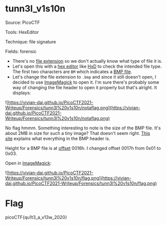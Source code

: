 # tunn3l_v1s10n

Source: PicoCTF

Tools: HexEditor

Technique: file signature

Fields: forensic

- There's no [file extension](https://en.wikipedia.org/wiki/Filename_extension) so we don't actually know what type of file it is.
- Let's open this with a [hex editor](https://en.wikipedia.org/wiki/Hex_editor) like [HxD](https://mh-nexus.de/en/hxd/) to check the intended file type. The first two characters are `BM` which indicates a [BMP file](https://fileinfo.com/extension/bmp).
- Let's change the file extension to `.bmp` and since it still doesn't open, I decided to use [ImageMagick](https://imagemagick.org/index.php) to open it. I'm sure there's probably some way of changing the file header to open it properly but that's alright. It displays:

![https://vivian-dai.github.io/PicoCTF2021-Writeup/Forensics/tunn3l%20v1s10n/notaflag.png](https://vivian-dai.github.io/PicoCTF2021-Writeup/Forensics/tunn3l%20v1s10n/notaflag.png)

No flag hmmm. Something interesting to note is the size of the BMP file. It's about 2MB in size for such a tiny image? That doesn't seem right. [This site](http://www.ece.ualberta.ca/~elliott/ee552/studentAppNotes/2003_w/misc/bmp_file_format/bmp_file_format.htm) explains what everything in the BMP header is.

Height for a BMP file is at [offset](http://www.novell.com/documentation/ndsv8/usnds/c1help/novell_common/hexeditor.html) 0016h. I changed offset 0017h from 0x01 to 0x03.

Open in [ImageMagick](https://imagemagick.org/index.php):

![https://vivian-dai.github.io/PicoCTF2021-Writeup/Forensics/tunn3l%20v1s10n/flag.png](https://vivian-dai.github.io/PicoCTF2021-Writeup/Forensics/tunn3l%20v1s10n/flag.png)

# Flag

picoCTF{qu1t3_a_v13w_2020}
